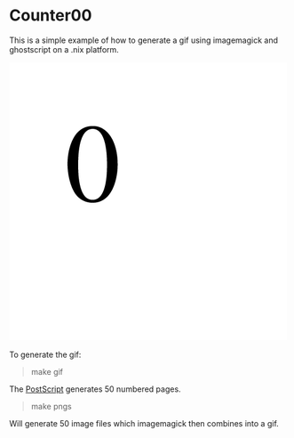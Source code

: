 # Counter00

This is a simple example of how to generate a gif using imagemagick and ghostscript on a .nix platform.  

![counter](https://github.com/radiochickenwax/postscript-sketches/blob/master/animations/counter-00/counter00.gif)

To generate the gif:

> make gif

The [PostScript](https://github.com/radiochickenwax/postscript-sketches/blob/master/animations/counter-00/counter.ps) generates 50 numbered pages.  

> make pngs

Will generate 50 image files which imagemagick then combines into a gif.
